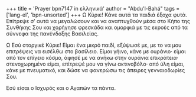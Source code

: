 +++
title = 'Prayer bpn7147 in ελληνικά'
author = "Abdu'l-Bahá"
tags = ['lang-el', 'bpn-unsorted']
+++
Ω Κύριε! Κάνε αυτά τα παιδιά έξοχα φυτά. Επίτρεψε σ’ αυτά να µεγαλώσουν και να αναπτυχθούν µέσα στο Κήπο της Συνθήκης Σου και χορήγησε φρεσκάδα και οµορφιά µε τις εκροές από τα σύννεφα της πανένδοξης Βασιλείας.

Ω Εσύ στοργικέ Κύριε! Είµαι ένα µικρό παιδί, εξύψωσέ µε, µε το να µου επιτρέψεις να εισέλθω στο βασίλειο. Είµαι γήινο, κάνε µε ουράνιο· είµαι από τον επίγειο κόσµο, άφησέ µε να ανήκω στην ουράνια επικράτεια· στενοχωρηµένο είµαι, επίτρεψέ µου να γίνω ακτινοβόλο· από ύλη είµαι, κάνε µε πνευµατικό, και δώσε να φανερώσω τις άπειρες γενναιοδωρίες Σου.

Εσύ είσαι ο Ισχυρός και ο Αγαπών τα πάντα.
